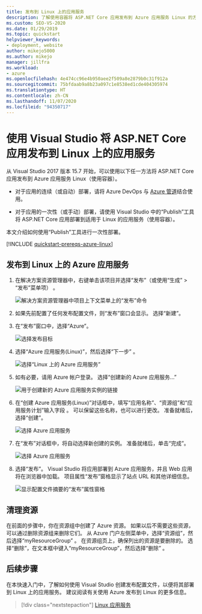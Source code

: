 ```yaml
---
title: 发布到 Linux 上的应用服务
description: 了解使用容器将 ASP.NET Core 应用发布到 Azure 应用服务 Linux 的方法（包括连续和一次性选项）。
ms.custom: SEO-VS-2020
ms.date: 01/29/2019
ms.topic: quickstart
helpviewer_keywords:
- deployment, website
author: mikejo5000
ms.author: mikejo
manager: jillfra
ms.workload:
- azure
ms.openlocfilehash: 4e474cc96e4b950aee2f509a8e2879b0c31f912a
ms.sourcegitcommit: 75bfdaab9a8b23a097c1e8538ed1cde404305974
ms.translationtype: HT
ms.contentlocale: zh-CN
ms.lasthandoff: 11/07/2020
ms.locfileid: "94350717"
---
```

# <a name="publish-an-aspnet-core-app-to-app-service-on-linux-using-visual-studio"></a>使用 Visual Studio 将 ASP.NET Core 应用发布到 Linux 上的应用服务

从 Visual Studio 2017 版本 15.7 开始，可以使用以下任一方法将 ASP.NET Core 应用发布到 Azure 应用服务 Linux（使用容器）。

* 对于应用的连续（或自动）部署，请将 Azure DevOps 与 [Azure 管道](/azure/devops/pipelines/get-started-yaml?view=azdevops&preserve-view=true)结合使用。

* 对于应用的一次性（或手动）部署，请使用 Visual Studio 中的“Publish”工具将 ASP.NET Core 应用部署到适用于 Linux 的应用服务（使用容器）。

本文介绍如何使用“Publish”工具进行一次性部署。

[!INCLUDE [quickstart-prereqs-azure-linux](includes/quickstart-prereqs-azure-linux.md)]

## <a name="publish-to-azure-app-service-on-linux"></a>发布到 Linux 上的 Azure 应用服务

1. 在解决方案资源管理器中，右键单击该项目并选择“发布”（或使用“生成” > “发布”菜单项）  。

    ![解决方案资源管理器中项目上下文菜单上的“发布”命令](../deployment/media/quickstart-publish.png "选择发布")

1. 如果先前配置了任何发布配置文件，则“发布”窗口会显示。 选择“新建”。

1. 在“发布”窗口中，选择“Azure”。

    ![选择发布目标](../deployment/media/quickstart-publish-azure-new.png)

1. 选择“Azure 应用服务(Linux)”，然后选择“下一步” 。

    ![选择“Linux 上的 Azure 应用服务”](../deployment/media/quickstart-publish-linux-select-azure-service.png)

1. 如有必要，请用 Azure 帐户登录。 选择“创建新的 Azure 应用服务…”

    ![用于创建新的 Azure 应用服务实例的链接](../deployment/media/quickstart-publish-linux-create-new-link.png)

1. 在“创建 Azure 应用服务(Linux)”对话框中，填写“应用名称”、“资源组”和“应用服务计划”输入字段   。 可以保留这些名称，也可以进行更改。 准备就绪后，选择“创建”。

    ![选择 Azure 应用服务](../deployment/media/quickstart-publish-linux-create-new-dialog.png)

1. 在“发布”对话框中，将自动选择新创建的实例。 准备就绪后，单击“完成”。

    ![选择 Azure 应用服务](../deployment/media/quickstart-publish-linux-select-instance.png)

1. 选择“发布”。 Visual Studio 将应用部署到 Azure 应用服务，并且 Web 应用将在浏览器中加载。 项目属性“发布”窗格显示了站点 URL 和其他详细信息。

    ![显示配置文件摘要的“发布”属性窗格](../deployment/media/quickstart-publish-linux-summary-page.png)

## <a name="clean-up-resources"></a>清理资源

在前面的步骤中，你在资源组中创建了 Azure 资源。 如果以后不需要这些资源，可以通过删除资源组来删除它们。
从 Azure 门户左侧菜单中，选择“资源组”，然后选择“myResourceGroup” 。
在资源组页上，确保列出的资源是要删除的。
选择“删除”，在文本框中键入“myResourceGroup”，然后选择“删除”  。

## <a name="next-steps"></a>后续步骤

在本快速入门中，了解如何使用 Visual Studio 创建发布配置文件，以便将其部署到 Linux 上的应用服务。 建议阅读有关使用 Azure 发布到 Linux 的更多信息。

> [!div class="nextstepaction"]
> [Linux 应用服务](/azure/app-service/containers/app-service-linux-intro)
